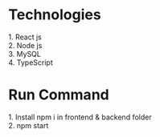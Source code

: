 <h1> Technologies </h1>
1. React js <br/>
2. Node js<br/>
3. MySQL<br/>
4. TypeScript<br/>

<h1> Run Command </h1>
1. Install npm i in frontend & backend folder <br/>
2. npm start 
